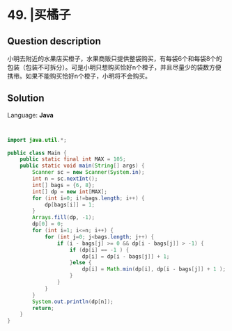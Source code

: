 # 49. |买橘子

## Question description


  小明去附近的水果店买橙子，水果商贩只提供整袋购买，有每袋6个和每袋8个的包装（包装不可拆分）。可是小明只想购买恰好n个橙子，并且尽量少的袋数方便携带。如果不能购买恰好n个橙子，小明将不会购买。 


## Solution

Language: **Java**

```Java


import java.util.*;
 
public class Main {
    public static final int MAX = 105;
    public static void main(String[] args) {
        Scanner sc = new Scanner(System.in);
        int n = sc.nextInt();
        int[] bags = {6, 8};
        int[] dp = new int[MAX];
        for (int i=0; i!=bags.length; i++) {
            dp[bags[i]] = 1;
        }
        Arrays.fill(dp, -1);
        dp[0] = 0;
        for (int i=1; i<=n; i++) {
            for (int j=0; j<bags.length; j++) {
                if (i - bags[j] >= 0 && dp[i - bags[j]] > -1) {
                    if (dp[i] == -1 ) {
                        dp[i] = dp[i - bags[j]] + 1;
                    }else {
                        dp[i] = Math.min(dp[i], dp[i - bags[j]] + 1 );
                    }
                }
            }
        }
        System.out.println(dp[n]);
        return;
    }
}
```


